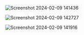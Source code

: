 
![Screenshot 2024-02-09 141436](https://github.com/ParamiJayathilaka/AAD-Assignment---JavaEE/assets/125114739/38774884-9022-4871-803b-d60ce983ee73)


![Screenshot 2024-02-09 142727](https://github.com/ParamiJayathilaka/AAD-Assignment---JavaEE/assets/125114739/56f8e81d-984d-498f-870c-bba892e807c8)

![Screenshot 2024-02-09 141916](https://github.com/ParamiJayathilaka/AAD-Assignment---JavaEE/assets/125114739/6f6eacdd-49a8-4dcd-915f-3452096b81ac)

